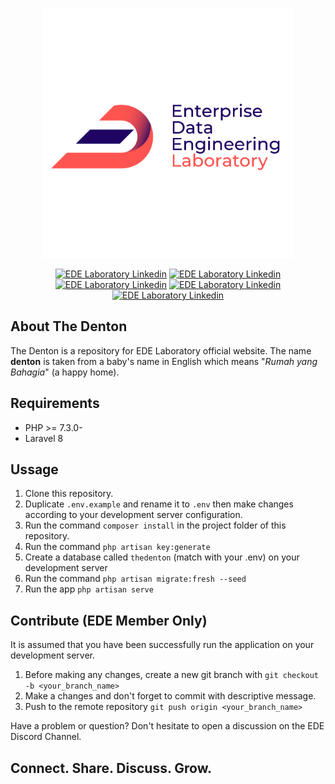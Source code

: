 <p align="center"><a href="http://edelab.my.id" target="_blank"><img src="https://raw.githubusercontent.com/lifeatedelab/belajar-git/master/ede-logo-main.png" width="400"></a></p>

<p align="center">
<a href="https://linkedin.com/company/lifeatedelab"><img src="https://img.shields.io/badge/LinkedIn-0077B5?style=for-the-badge&logo=linkedin&logoColor=white" alt="EDE Laboratory Linkedin"></a>
<a href="https://http://lifetatedelab.medium.com/"><img src="https://img.shields.io/badge/Instagram-E4405F?style=for-the-badge&logo=instagram&logoColor=white" alt="EDE Laboratory Linkedin"></a>
<a href="https://linkedin.com/company/lifeatedelab"><img src="https://img.shields.io/badge/Medium-12100E?style=for-the-badge&logo=medium&logoColor=white" alt="EDE Laboratory Linkedin"></a>
<a href="https://www.youtube.com/channel/UCEFtNYynJcf5UpG5unJl4dw"><img src="https://img.shields.io/badge/YouTube-FF0000?style=for-the-badge&logo=youtube&logoColor=white" alt="EDE Laboratory Linkedin"></a>
<a href="mailto:contact.edelab@gmail.com"><img src="https://img.shields.io/badge/Gmail-D14836?style=for-the-badge&logo=gmail&logoColor=white" alt="EDE Laboratory Linkedin"></a>

## About The Denton

The Denton is a repository for EDE Laboratory official website. The name **denton** is taken from a baby's name in English which means "*Rumah yang Bahagia*" (a happy home).

## Requirements
- PHP >= 7.3.0-
- Laravel 8

## Ussage
1. Clone this repository.
2. Duplicate `.env.example` and rename it to `.env` then make  changes according to your development server configuration.
3. Run the command `composer install` in the project folder of this repository.
4. Run the command `php artisan key:generate`
5. Create a database called `thedenton` (match with your .env) on your development server
6. Run the command `php artisan migrate:fresh --seed`
7. Run the app `php artisan serve`

## Contribute (EDE Member Only)
It is assumed that you have been successfully run the application on your development server.

1. Before making any changes, create a new git branch with `git checkout -b <your_branch_name>`
2. Make a changes and don't forget to commit with descriptive message.
3. Push to the remote repository `git push origin <your_branch_name>`

Have a problem or question? Don't hesitate to open a discussion on the EDE Discord Channel.

## Connect. Share. Discuss. Grow.
